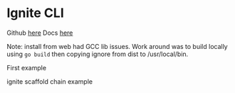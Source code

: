 # Ignite CLI

Github [here](https://github.com/ignite/cli)
Docs [here](https://docs.ignite.com/)

Note: install from web had GCC lib issues. Work around was to build locally using `go build` then copying ignore from dist to /usr/local/bin.

First example

ignite scaffold chain example

